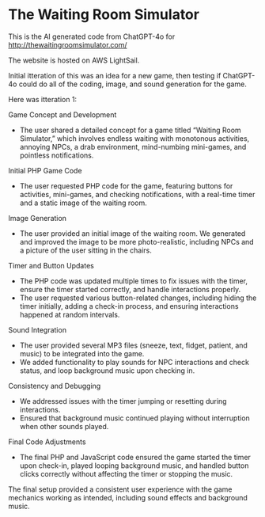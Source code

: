 The Waiting Room Simulator
===============
This is the AI generated code from ChatGPT-4o for http://thewaitingroomsimulator.com/

The website is hosted on AWS LightSail.

Initial itteration of this was an idea for a new game, then testing if ChatGPT-4o could do all of the coding, image, and sound generation for the game.

Here was itteration 1:

Game Concept and Development

* The user shared a detailed concept for a game titled “Waiting Room Simulator,” which involves endless waiting with monotonous activities, annoying NPCs, a drab environment, mind-numbing mini-games, and pointless notifications.

Initial PHP Game Code

* The user requested PHP code for the game, featuring buttons for activities, mini-games, and checking notifications, with a real-time timer and a static image of the waiting room.

Image Generation

* The user provided an initial image of the waiting room. We generated and improved the image to be more photo-realistic, including NPCs and a picture of the user sitting in the chairs.

Timer and Button Updates

* The PHP code was updated multiple times to fix issues with the timer, ensure the timer started correctly, and handle interactions properly.
* The user requested various button-related changes, including hiding the timer initially, adding a check-in process, and ensuring interactions happened at random intervals.

Sound Integration

* The user provided several MP3 files (sneeze, text, fidget, patient, and music) to be integrated into the game.
* We added functionality to play sounds for NPC interactions and check status, and loop background music upon checking in.

Consistency and Debugging

* We addressed issues with the timer jumping or resetting during interactions.
* Ensured that background music continued playing without interruption when other sounds played.

Final Code Adjustments

* The final PHP and JavaScript code ensured the game started the timer upon check-in, played looping background music, and handled button clicks correctly without affecting the timer or stopping the music.

The final setup provided a consistent user experience with the game mechanics working as intended, including sound effects and background music.
